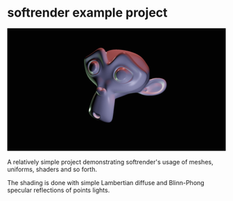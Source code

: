 softrender example project
==========================

![Suzanne Example](example.png)

A relatively simple project demonstrating softrender's usage of meshes, uniforms, shaders and so forth.

The shading is done with simple Lambertian diffuse and Blinn-Phong specular reflections of points lights.